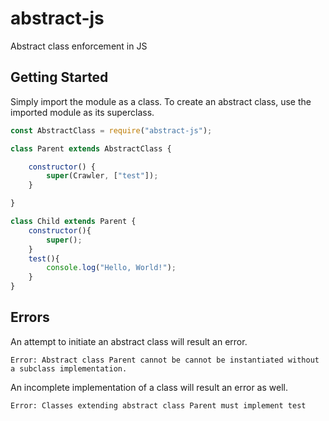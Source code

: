 # abstract-js

Abstract class enforcement in JS

## Getting Started

Simply import the module as a class. To create an abstract class, use the imported module as its superclass.

```javascript
const AbstractClass = require("abstract-js");

class Parent extends AbstractClass {

    constructor() {
        super(Crawler, ["test"]);
    }

}

class Child extends Parent {
    constructor(){
        super();
    }
    test(){
        console.log("Hello, World!");
    }
}
```

## Errors

An attempt to initiate an abstract class will result an error.
```
Error: Abstract class Parent cannot be cannot be instantiated without a subclass implementation.
```


An incomplete implementation of a class will result an error as well.
```
Error: Classes extending abstract class Parent must implement test
```